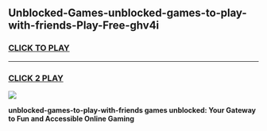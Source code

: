 
## Unblocked-Games-unblocked-games-to-play-with-friends-Play-Free-ghv4i
<h3>
<a href="https://premium76.site?title=unblocked-games-to-play-with-friends&ref=20A">CLICK TO PLAY</a></h3>
<hr>

<h3>
<a href="https://premium76.site?title=unblocked-games-to-play-with-friends&ref=20A">CLICK 2 PLAY</a>
  
</h3>

<a href="https://premium76.site?title=unblocked-games-to-play-with-friends&ref=20A"><img src="https://clearcache.store/games.png"></a>


**unblocked-games-to-play-with-friends games unblocked: Your Gateway to Fun and Accessible Online Gaming**
